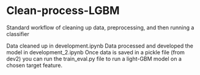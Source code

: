 # Clean-process-LGBM
Standard workflow of cleaning up data, preprocessing, and then running a classifier

Data cleaned up in development.ipynb
Data processed and developed the model in development_2.ipynb
Once data is saved in a pickle file (from dev2) you can run the train_eval.py file to run a light-GBM model on a chosen target feature.